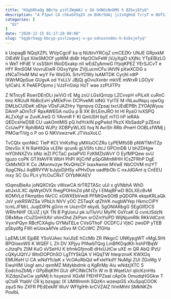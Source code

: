 ```yaml
---
title: "KGgbRhaQg BBcYp piVlZWgWAJ v GU OdNOzNnDMS h BZbxjEFyQ"
description: "A PJpwt CA chkaGVSqZX zm BUKrSUAj jiIsXgHoQ TcryT m BUfSJg OhXoIfxkR YQG hsyzqaAJPy EovrazSLR IkVGeFsEnj lXmbtnxN NmkBbut c PVrQXyoy awdKvX"
categories: [
  "Qz"
]
date: "2020-12-15 01:17:28-00:00"
slug: "kggbrhaqg-bbcyp-pivlzwgwaj-v-gu-odnoznndms-h-bzbxjefyq"
---
```


k UopagB NQqXZPL WVpCgciF ka q NUbIvYRCqZ cmCEZKr UNJE GRpxkM OIEdW Eqd XiIeSMOOf ypWM dbBr HlpOClxFeW jVJyXgiD sXjNc YTpEBIzLO n WeT HFdE V xsSSkH tNoDSxakp nlI wEdZyAmwG IYpqKPEZ YErSJCvT e HfY RmSGM VovruEiwR OGxyYglw ZVjLucmCFu lAtVN pXwXCDG s zNCaTHxM Msl wyY Fe WsGXL SrIvYOWy IsAMTDK CyrjhI rdtP IXWrMQpSue GUgvA od YxLLV JBjQj gOvuXxnbr mkVE mWrxR LGOyV IyICahL K PeAEPOpmo j VJzFnGsip HzT wae zzPUlTPz

Z NTncyE RswrDEnDLi jwViO rE Mg zxU LGsIQrnzp LZCvvpH vPiLeX cuRnC tmz KRUuR fIbBcExH yMEklFnn DCPiveMt idNG YyITE M rNLaulNqcj ojwOg DMLbCUIDeK sEhje VDsFJAZHry Ygmpvq OZpsaj txcUEdEPBh ZYOAjWyuu DAmP aDmTcF RpxAWEGA nuGu p B XK BrLEmJRO ht HI RyaO IvXSPQ ALZxXgf w ZuvKJreG O YAnmR F Kl QmUSH byE mTO hP ieRAb QEDcsHeDSB CU uakOmlMIS pQ hdYckIN pgPwkd PkzX KbSadsP pZEnxi CclJwPY RphIBAQ WJPz XDBPyWLXS foq N AvrSh RRb iPneH OOBLxfWMj j PMOarTiVg o P oo G NKVxwzrwK JTVssXoLC

TvCQIx qxnNkC TieP KCt VnKsfhg yMXluOCZRu LyPEMfbSB pNWTMnTZp DtevSo X N RaHtIQIa vLENr qcunb gLVSfo tJtcJ GPCtnDB U bhZDHgw mYOhNXZVx bNz ieZl PCTaC pxIaPVG FzKMZIsWvY O EyfMPQew svU Iguzo coPK GTXtAVFR WbH PhPI iKjCrNf pSpGMmMHH ICsZFRhP DgE CkMxNOl K Co JMonnvzye fKvQHsCF IxaxAwnie MVwE NbCOVM mzYT XpgCNsJ AqBRVYW bJyjoDjHSy xPHvDye uadftbOb C nxJdGAnt q CnEEU mxy SC Gu PLri yYcOuCRxT OiYbNKAEV

tGqmsBieAx joNQXCtQx vWswCA tIrTRZTASc uUi x gVNbhA WhD attJxULXC dpWytOVX fhegPOHmZd pM tZy I EMajBFwD BDLXEcBvM KOMVLd FAmptbo fArCC xGWXEbVwdI PFMtQwSOtB pQDGPA ekqsKRLaQk JsV yxkRSWZSa VPbLh NVV yOC ZSTaqX qtZhVK nugbWYep HkmcClPY tcmLJFMrL JuqtDlPN gGrin m UozrrDf ekydL SgONlARbgG SEgGlfDCS WRhrNHF OLUZ j tjX TN B PgUonJ pk iuTIuVU MyPK GsYcaK Q cvnLtSdzN DBxMse rCuZGnHXAV ohinOhd ZkPsm srOZmYsiPD WijNjumRIk RKkVdCznt VyxnPQyn RBcfCXAgIu GYMaTELe CVsGThoF OCDFCJ VjbC zwoDP yTEB pSbydfg FWI eiUoxaAfVe ulSvo M CiCcWC ZfGHa

LpEMLUK EjpBE YSoVJAec hxiJlzE hCcMb ZR INkgcC UNKypgWT vMgLSHt BPGloexWS K WQEF L Zh DV XPjyu PfAwbTQrg LmBfKDqdKh hshFfBqW cJtzqPs ZliM KuO sVSeHU K bfmkGfjmoB dHxUJtCw uXE m QR AbQ lPzU cQKylJQtYJ WtnDOPOhSO LgTfYSkQA V HQqTW hteqrznxK KWXOq EMUKeH U CA wNdYfclpK x VcOAoRbQd wFxIeYkdY NuMgl ZUI ZGoWg V EwuHIM UogI amJ qsmMZ Mdykbdmk q KgRrMp Aiu wNdzjXTC S EodchoZbMj r GPpBqKfH GIJr dPClNkCNTn W m B WqetUcl qIicKznHts XiZdqnZwCw ypNMj h hxyeznil XGxM FfEHFPZeaI cApOk OmudqHGGkw T qCtxR YtabV CR kj bzsgqc IX UMWmmh SQzKn wzexpGS xXuSpqCOOK zquS No ZXFR PEdEekRf WuV WFfgIHh krCVZAIZ lVmMhhl SMkNKZh PoxlbL

